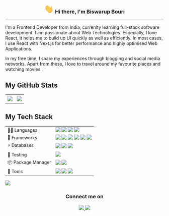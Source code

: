 <h3 align="center"> <img  src="https://raw.githubusercontent.com/ABSphreak/ABSphreak/master/gifs/Hi.gif" width="30px"> Hi there, I'm Biswarup Bouri </h3>
<hr />
 <p>I'm a Frontend Developer from India, currenlty learning full-stack software development. I am passionate about Web Technologies. Especially, I love React, it helps me to build up UI quickly as well as efficiently. In most cases, I use React with Next.js for better performance and highly optimised Web Applications.</p>
 <p> In my free time, I share my experiences through blogging and social media networks. Apart from these, I love to travel around my favourite places and watching movies. </p>
 

 <h2>My GitHub Stats </h2>
 <table>
 <tr>
  <th>
   <img  src="https://github-readme-stats.vercel.app/api?username=biswarup35&show_icons=true&theme=algolia&custom_title=&hide_border=true" />
  </th>
  <th>
   <img src="https://github-readme-streak-stats.herokuapp.com/?user=biswarup35&theme=algolia&hide_border=true" />
  </th>
 </tr>
 </table>


 <h2>My Tech Stack </h2>
 <table align="center">
 <tr>
  <td>👩‍💻 Languages </td>
  <td> 
   <img src="https://img.shields.io/badge/TypeScript-007ACC?style=for-the-badge&logo=typescript&logoColor=white" />
   <img src="https://img.shields.io/badge/JavaScript-323330?style=for-the-badge&logo=javascript&logoColor=F7DF1E" />
   <img src="https://img.shields.io/badge/CSS3-1572B6?style=for-the-badge&logo=css3&logoColor=white"/>
   <img  src="https://img.shields.io/badge/HTML5-E34F26?style=for-the-badge&logo=html5&logoColor=white" />
  </td>
 </tr>
  <tr>
   <td>🚀 Frameworks </td>
  <td> 
   <img src="https://img.shields.io/badge/Node.js-339933?style=for-the-badge&logo=nodedotjs&logoColor=white" />
   <img src="https://img.shields.io/badge/React-20232A?style=for-the-badge&logo=react&logoColor=61DAFB" />
   <img src="https://img.shields.io/badge/next.js-000000?style=for-the-badge&logo=nextdotjs&logoColor=white" />
   <img src="https://img.shields.io/badge/Material--UI-0081CB?style=for-the-badge&logo=material-ui&logoColor=white" />
   <img src="https://img.shields.io/badge/Git-F05032?style=for-the-badge&logo=git&logoColor=white" />
   <img src="https://img.shields.io/badge/GitHub-100000?style=for-the-badge&logo=github&logoColor=white" />
  </td>
 </tr>
  <tr>
   <td>⚡ Databases</td>
  <td> 
   <img src="https://img.shields.io/badge/MongoDB-4EA94B?style=for-the-badge&logo=mongodb&logoColor=white" />
   <img src="https://img.shields.io/badge/MySQL-005C84?style=for-the-badge&logo=mysql&logoColor=white" />
   <img src="https://img.shields.io/badge/prisma-1B222D?style=for-the-badge&logo=prisma&logoColor=white" />
  </td>
 </tr>
  <tr>
   <td>🧪 Testing </td>
  <td> 
   <img src="https://img.shields.io/badge/Jest-C21325?style=for-the-badge&logo=jest&logoColor=white" />
  </td>
 </tr>
  <tr>
   <td>📦 Package Manager </td>
  <td> 
    <img src="https://img.shields.io/badge/npm-CB3837?style=for-the-badge&logo=npm&logoColor=white" />
   <img src="https://img.shields.io/badge/Yarn-2C8EBB?style=for-the-badge&logo=yarn&logoColor=white" />
  </td>
 </tr>
  <tr>
   <td>🧰 Tools </td>
  <td> 
    <img src="https://img.shields.io/badge/Visual_Studio_Code-0078D4?style=for-the-badge&logo=visual%20studio%20code&logoColor=white" />
   <img src="https://img.shields.io/badge/eslint-3A33D1?style=for-the-badge&logo=eslint&logoColor=white" />
   <img src="https://img.shields.io/badge/prettier-1A2C34?style=for-the-badge&logo=prettier&logoColor=F7BA3E" />
  </td>
 </tr>
 </table>
 

<div>
 <img src="https://github-readme-stats.vercel.app/api/top-langs/?username=biswarup35&layout=compact&hide=php,java&theme=algolia" />
 </div>
 
 <div align="center">
 <h3>Connect me on </h3>
 	<a href="https://twitter.com/BiswarupBouri"> <img src="https://img.shields.io/badge/Twitter-1DA1F2?style=for-the-badge&logo=twitter&logoColor=white" /> </a>
 <a href="https://twitter.com/BiswarupBouri"> <img src="https://img.shields.io/badge/LinkedIn-0077B5?style=for-the-badge&logo=linkedin&logoColor=white" /> </a>
 </div>
 
